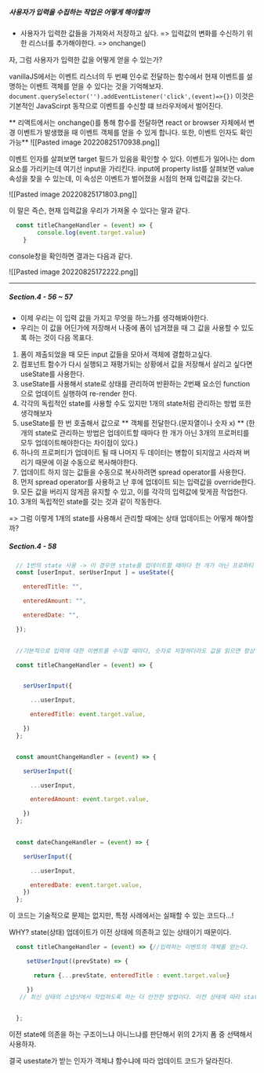 ##### 사용자가 입력을 수집하는 작업은 어떻게 해야할까
- 사용자가 입력한 값들을 가져와서 저장하고 싶다.
	=> 입력값의 변화를 수신하기 위한 리스너를 추가해야한다.
	=> onchange()

자, 그럼 사용자가 입력한 값을 어떻게 얻을 수 있는가?

vanillaJS에서는 이벤트 리스너의 두 번째 인수로 전달하는 함수에서 현재 이벤트를 설명하는 이벤트 객체를 얻을 수 있다는 것을 기억해보자.
`document.querySelector('').addEventListener('click',(event)=>{})`
이것은 기본적인 JavaScirpt 동작으로 이벤트를 수신할 떄 브라우저에서 벌어진다.

** 리액트에서는 onchange()를 통해 함수를 전달하면 react or browser 자체에서 변경 이벤트가 발생했을 때 이벤트 객체를 얻을 수 있게 합니다.  또한, 이벤트 인자도 확인가능**
 ![[Pasted image 20220825170938.png]]

이벤트 인자를 살펴보면 target 필드가 있음을 확인할 수 있다. 
이벤트가 일어나는 dom요소를 가리키는데 여기선 input을 가리킨다. 
input에 property list를 살펴보면 value 속성을 찾을 수 있는데, 이 속성은 이벤트가 벌어졌을 시점의 현재 입력값을 갖는다. 

![[Pasted image 20220825171803.png]]

이 말은 즉슨, 현재 입력값을 우리가 가져올 수 있다는 말과 같다. 
```js
  const titleChangeHandler = (event) => { 
        console.log(event.target.value)
    }
```
console창을 확인하면 결과는 다음과 같다. 

![[Pasted image 20220825172222.png]]

----

##### Section.4 - 56 ~ 57
- 이제 우리는 이 입력 값을 가지고 무엇을 하느가를 생각해봐야한다.
- 우리는 이 값을 어딘가에 저장해서 나중에 폼이 넘겨졌을 때 그 값을 사용할 수 있도록 하는 것이 다음 목표다.

1. 폼이 제출되었을 때 모든 input 값들을 모아서 객체에 결합하고싶다.
2. 컴포넌트 함수가 다시 실행되고 재평가되는 상황에서 값을 저장해서 살리고 싶다면 useState를 사용한다.
3. useState를 사용해서 state로 상태를 관리하여 반환하는 2번째 요소인 function으로 업데이트 실행하여 re-render 한다.
4. 각각의 독립적인 state를 사용할 수도 있지만 1개의 state처럼 관리하는 방법 또한 생각해보자
5. useState를 한 번 호출해서 값으로 ** 객체를 전달한다.(문자열이나 숫자 x)  **
(한 개의 state로 관리하는 방법은 업데이트할 때마다 한 개가 아닌 3개의 프로퍼티를 모두 업데이트해야한다는 차이점이 있다.)
6. 하나의 프로퍼티가 업데이트 될 때 나머지 두 데이터는 병합이 되지않고 사라져 버리기 때문에 이걸 수동으로 복사해야한다. 
7. 업데이트 하지 않는 값들을 수동으로 복사하려면 spread operator를 사용한다. 
8. 먼저 spread operator를 사용하고 난 후에 업데이트 되는 입력값을 override한다. 
9. 모든 값을 버리지 않게끔 유지할 수 있고, 이를 각각의 입력값에 맞게끔 작업한다.
10. 3개의 독립적인 state를 갖는 것과 같이 작동한다. 

=> 그럼 이렇게 1개의 state를 사용해서 관리할 때에는 상태 업데이트는 어떻게 해야할까?


##### Section.4 - 58 
```js
  // 1번의 state 사용 -> 이 경우엔 state를 업데이트할 때마다 한 개가 아닌 프로퍼티 모두를 업데이트해야한다.
  const [userInput, serUserInput ] = useState({

    enteredTitle: "",

    enteredAmount: "",

    enteredDate: "",

  });

  
  //기본적으로 입력에 대한 이벤트를 수식할 때마다, 숫자로 저장하더라도 값을 읽으면 항상 문자열로 초기화한다.

  const titleChangeHandler = (event) => {


    serUserInput({

      ...userInput,

      enteredTitle: event.target.value,

    })
  };


  const amountChangeHandler = (event) => {

    serUserInput({

      ...userInput,

      enteredAmount: event.target.value,

    })
  };

  
  const dateChangeHandler = (event) => {

    serUserInput({

      ...userInput,

      enteredDate: event.target.value,
    })
  };
```


이 코드는 기술적으로 문제는 없지만, 특정 사례에서는 실패할 수 있는 코드다...! 

WHY? state(상태) 업데이트가 이전 상태에 의존하고 있는 상태이기 때문이다. 

```js
  const titleChangeHandler = (event) => {//입력하는 이벤트의 객체를 얻는다.

     setUserInput((prevState) => {

       return {...prevState, enteredTitle : event.target.value}

     })
   // 최신 상태의 스냅샷에서 작업하도록 하는 더 안전한 방법이다. 이전 상태에 따라 state를 업데이트할 때마다 이 구문을 사용해야한다.
  

  };
```


이전 state에 의존을 하는 구조이느냐 아니느냐를 판단해서 위의 2가지 폼 중 선택해서 사용하자.

결국 usestate가 받는 인자가 객체냐 함수냐에 따라 업데이트 코드가 달라진다. 








